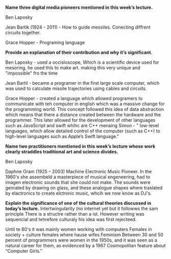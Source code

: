 **Name three digital media pioneers mentioned in this week’s lecture.**
 
 Ben Laposky
 
 Jean Bartik (1924 - 2011) - How to guide messiles. Conecting diffrent circuits together.
 
Grace Hopper - Programing language
 
**Provide an explanation of their contribution and why it’s significant.**

Ben Laposky - used a occisloscope, Which is a scientific device used for mesoring, he used this to make art. making this very unique and "impossible" fro the time

Jean Bartil - became a programer in the first large scale computer, which was used to calculate missile trajectories using cables and circuits.

Grace Hopper - created a language which allowed programers to communicate with teh computer in english which was a massive change for the programming world. This concept followed this idea of data abstraction which means that there a distance created between the hardware and the programmer. This later allowed for the development of other languages such as JavaScript and swift whihc are C++ menaing Simon - " low-level languages, which allow detailed control
of the computer (such as C++) to high-level languages such as Apple’s Swift language."

**Name two practitioners mentioned in this week’s lecture whose work clearly straddles traditional art and science divides.**

Ben Laposky

Daphne Oram (1925 – 2003)
Machine Electronic Music Pioneer.
In the 1960's she assembeld a masterpiece of musical engeneering, had to imagen electronic sounds that she could not make. 
The sounds were genrated by drawing on glass, and these analogue shapes where traslated by elactronics to create elctronic music, whcih we now know as DJ's.

**Explain the significance of one of the cultural theories discussed in today’s lecture.**
Intertwingularity (no internet yet but it followws the sam principle
There is a structre rather than a ist. However writing was sequencial and tehrefore culturaly his idea was first rejecteed.

Until te 80's it was mainly women working with computers
Females in society + culture females where hause wifes
Feminism
Between 30 and 50 percent of programmers were women in the 1950s, and it was
seen as a natural career for them, as evidenced by a 1967 Cosmopolitan feature about
“Computer Girls.”

